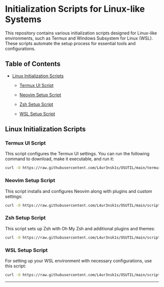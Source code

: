 
# Initialization Scripts for Linux-like Systems

This repository contains various initialization scripts designed for Linux-like environments, such as Termux and Windows Subsystem for Linux (WSL). These scripts automate the setup process for essential tools and configurations.

## Table of Contents

- [Linux Initialization Scripts](#linux-initialization-scripts)
  - [Termux UI Script](#termux-ui-script)

  - [Neovim Setup Script](#neovim-setup-script)
  - [Zsh Setup Script](#zsh-setup-script)
  - [WSL Setup Script](#wsl-setup-script)

## Linux Initialization Scripts

### Termux UI Script

This script configures the Termux UI settings. You can run the following command to download, make it executable, and run it:

```bash
curl -O https://raw.githubusercontent.com/L4ur3nsk1s/OSUTIL/main/termux-ui.sh && chmod +x termux-ui.sh && ./termux-ui.sh
```

### Neovim Setup Script

This script installs and configures Neovim along with plugins and custom settings:

```bash
curl -O https://raw.githubusercontent.com/L4ur3nsk1s/OSUTIL/main/scripts/nvim.sh && chmod +x scripts/nvim.sh && ./nvim.sh
```

### Zsh Setup Script

This script sets up Zsh with Oh My Zsh and additional plugins and themes:

```bash
curl -O https://raw.githubusercontent.com/L4ur3nsk1s/OSUTIL/main/scripts/zsh.sh && chmod +x scripts/zsh.sh && ./zsh.sh
```

### WSL Setup Script

For setting up your WSL environment with necessary configurations, use this script:

```bash
curl -O https://raw.githubusercontent.com/L4ur3nsk1s/OSUTIL/main/scripts/wsl.sh && chmod +x scripts/wsl.sh && ./wsl.sh
```

---
